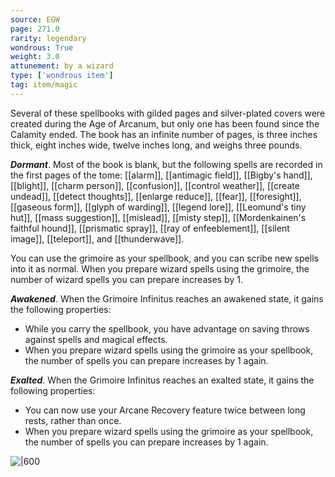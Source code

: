 ```yaml
---
source: EGW
page: 271.0
rarity: legendary
wondrous: True
weight: 3.0
attunement: by a wizard
type: ['wondrous item']
tag: item/magic
---
```


Several of these spellbooks with gilded pages and silver-plated covers were created during the Age of Arcanum, but only one has been found since the Calamity ended. The book has an infinite number of pages, is three inches thick, eight inches wide, twelve inches long, and weighs three pounds.

**_Dormant_**. Most of the book is blank, but the following spells are recorded in the first pages of the tome: [[alarm]], [[antimagic field]], [[Bigby's hand]], [[blight]], [[charm person]], [[confusion]], [[control weather]], [[create undead]], [[detect thoughts]], [[enlarge reduce]], [[fear]], [[foresight]], [[gaseous form]], [[glyph of warding]], [[legend lore]], [[Leomund's tiny hut]], [[mass suggestion]], [[mislead]], [[misty step]], [[Mordenkainen's faithful hound]], [[prismatic spray]], [[ray of enfeeblement]], [[silent image]], [[teleport]], and [[thunderwave]].

You can use the grimoire as your spellbook, and you can scribe new spells into it as normal. When you prepare wizard spells using the grimoire, the number of wizard spells you can prepare increases by 1.

**_Awakened_**. When the Grimoire Infinitus reaches an awakened state, it gains the following properties:

- While you carry the spellbook, you have advantage on saving throws against spells and magical effects.
- When you prepare wizard spells using the grimoire as your spellbook, the number of spells you can prepare increases by 1 again.

**_Exalted_**. When the Grimoire Infinitus reaches an exalted state, it gains the following properties:

- You can now use your Arcane Recovery feature twice between long rests, rather than once.
- When you prepare wizard spells using the grimoire as your spellbook, the number of spells you can prepare increases by 1 again.


![|600]()